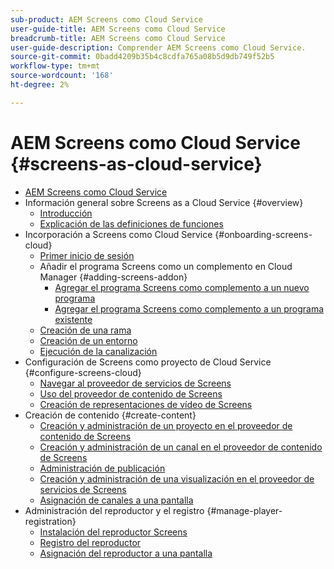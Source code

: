 ```yaml
---
sub-product: AEM Screens como Cloud Service
user-guide-title: AEM Screens como Cloud Service
breadcrumb-title: AEM Screens como Cloud Service
user-guide-description: Comprender AEM Screens como Cloud Service.
source-git-commit: 0badd4209b35b4c8cdfa765a08b5d9db749f52b5
workflow-type: tm+mt
source-wordcount: '168'
ht-degree: 2%

---
```



# AEM Screens como Cloud Service {#screens-as-cloud-service}

+ [AEM Screens como Cloud Service](/help/screens-cloud/home.md)
+ Información general sobre Screens as a Cloud Service {#overview}
   + [Introducción](/help/screens-cloud/introduction/introduction.md)
   + [Explicación de las definiciones de funciones](/help/screens-cloud/introduction/personas-screens-cloud.md)
+ Incorporación a Screens como Cloud Service {#onboarding-screens-cloud}
   + [Primer inicio de sesión](/help/screens-cloud/onboarding-screens-cloud/first-time-login-screens-cloud.md)
   + Añadir el programa Screens como un complemento en Cloud Manager {#adding-screens-addon}
      + [Agregar el programa Screens como complemento a un nuevo programa](/help/screens-cloud/onboarding-screens-cloud/add-on-new-program-screens-cloud.md)
      + [Agregar el programa Screens como complemento a un programa existente](/help/screens-cloud/onboarding-screens-cloud/add-on-existing-program-screens-cloud.md)
   + [Creación de una rama](/help/screens-cloud/onboarding-screens-cloud/creating-a-branch.md)
   + [Creación de un entorno](/help/screens-cloud/onboarding-screens-cloud/creating-an-environment.md)
   + [Ejecución de la canalización](/help/screens-cloud/onboarding-screens-cloud/running-a-pipeline.md)
+ Configuración de Screens como proyecto de Cloud Service {#configure-screens-cloud}
   + [Navegar al proveedor de servicios de Screens](/help/screens-cloud/configuring/navigating-to-screens-services-provider.md)
   + [Uso del proveedor de contenido de Screens](/help/screens-cloud/configuring/using-screens-content-provider.md)
   + [Creación de representaciones de vídeo de Screens](/help/screens-cloud/configuring/creating-screens-video-renditions-cloud-service.md)
+ Creación de contenido {#create-content}
   + [Creación y administración de un proyecto en el proveedor de contenido de Screens](/help/screens-cloud/creating-content/creating-projects-screens-cloud.md)
   + [Creación y administración de un canal en el proveedor de contenido de Screens](/help/screens-cloud/creating-content/creating-channels-screens-cloud.md)
   + [Administración de publicación](/help/screens-cloud/creating-content/manage-publish.md)
   + [Creación y administración de una visualización en el proveedor de servicios de Screens](/help/screens-cloud/creating-content/creating-displays-screens-cloud.md)
   + [Asignación de canales a una pantalla](/help/screens-cloud/creating-content/assigning-channels-to-display.md)
+ Administración del reproductor y el registro {#manage-player-registration}
   + [Instalación del reproductor Screens](/help/screens-cloud/managing-players-registration/installing-screens-cloud-player.md)
   + [Registro del reproductor](/help/screens-cloud/managing-players-registration/registering-players-screens-cloud.md)
   + [Asignación del reproductor a una pantalla](/help/screens-cloud/managing-players-registration/assigning-player-display.md)
